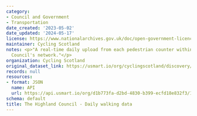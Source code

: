 ```yaml
---
category:
- Council and Government
- Transportation
date_created: '2023-05-02'
date_updated: '2024-05-17'
license: https://www.nationalarchives.gov.uk/doc/open-government-licence/version/3/
maintainer: Cycling Scotland
notes: <p>"A real-time daily upload from each pedestrian counter within The Highland
  Council's network."</p>
organization: Cycling Scotland
original_dataset_link: https://usmart.io/org/cyclingscotland/discovery/discovery-view-detail/a5f79119-8b7a-4fb7-9774-5ccb2d8773a9
records: null
resources:
- format: JSON
  name: API
  url: https://api.usmart.io/org/d1b773fa-d2bd-4830-b399-ecfd18e832f3/1cbc3535-934f-4081-b9ee-7608eda1b38b/1/urql
schema: default
title: The Highland Council - Daily walking data
---
```

